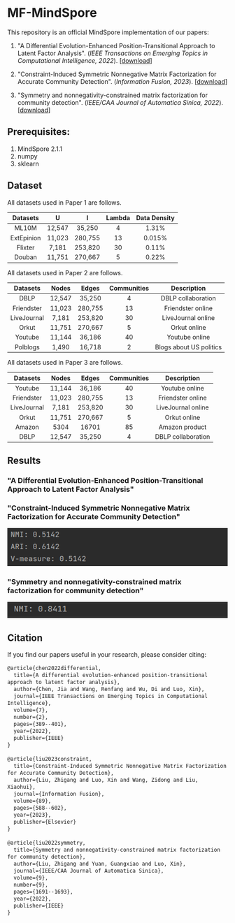 # MF-MindSpore

This repository is an official MindSpore implementation of our papers:

1.  "A Differential Evolution-Enhanced Position-Transitional Approach to Latent Factor Analysis". (*IEEE Transactions on Emerging Topics in Computational Intelligence, 2022*). [[download](https://ieeexplore.ieee.org/abstract/document/9839514)]
2. "Constraint-Induced Symmetric Nonnegative Matrix Factorization for  Accurate Community Detection". (*Information Fusion, 2023*). [[download](https://www.sciencedirect.com/science/article/abs/pii/S1566253522001300)]

3. "Symmetry and nonnegativity-constrained matrix factorization for community detection". (*IEEE/CAA Journal of Automatica Sinica, 2022*). [[download](https://ieeexplore.ieee.org/abstract/document/9865020)]


## Prerequisites:

1. MindSpore 2.1.1
2. numpy
3. sklearn


## Dataset

All datasets used in Paper 1 are follows.

|  Datasets  | U  |  I  | Lambda | Data Density |
| :--------: | :----: | :-----: | :----------: | :----------: |
|   ML10M    | 12,547 | 35,250  |      4       |    1.31%     |
| ExtEpinion | 11,023 | 280,755 |      13      |    0.015%    |
|  Flixter   | 7,181  | 253,820 |      30      |    0.11%     |
|   Douban   | 11,751 | 270,667 |      5       |    0.22%     |

All datasets used in Paper 2 are follows.

|  Datasets   | Nodes  |  Edges  | Communities |       Description       |
| :---------: | :----: | :-----: | :---------: | :---------------------: |
|    DBLP     | 12,547 | 35,250  |      4      |   DBLP collaboration    |
| Friendster  | 11,023 | 280,755 |     13      |    Friendster online    |
| LiveJournal | 7,181  | 253,820 |     30      |   LiveJournal online    |
|    Orkut    | 11,751 | 270,667 |      5      |      Orkut online       |
|   Youtube   | 11,144 | 36,186  |     40      |     Youtube online      |
|  Polblogs   | 1,490  | 16,718  |      2      | Blogs about US politics |

All datasets used in Paper 3 are follows.

|  Datasets   | Nodes  |  Edges  | Communities |    Description     |
| :---------: | :----: | :-----: | :---------: | :----------------: |
|   Youtube   | 11,144 | 36,186  |     40      |   Youtube online   |
| Friendster  | 11,023 | 280,755 |     13      | Friendster online  |
| LiveJournal | 7,181  | 253,820 |     30      | LiveJournal online |
|    Orkut    | 11,751 | 270,667 |      5      |    Orkut online    |
|   Amazon    |  5304  |  16701  |     85      |   Amazon product   |
|    DBLP     | 12,547 | 35,250  |      4      | DBLP collaboration |

## Results

### "A Differential Evolution-Enhanced Position-Transitional Approach to Latent Factor Analysis"



### "Constraint-Induced Symmetric Nonnegative Matrix Factorization for  Accurate Community Detection"

<p align="center">
<img src="imgs/2.png"/>
</p>


### "Symmetry and nonnegativity-constrained matrix factorization for community detection"

<p align="center">
<img src="imgs/3.png"/>
</p>


## Citation

If you find our papers useful in your research, please consider citing:

```
@article{chen2022differential,
  title={A differential evolution-enhanced position-transitional approach to latent factor analysis},
  author={Chen, Jia and Wang, Renfang and Wu, Di and Luo, Xin},
  journal={IEEE Transactions on Emerging Topics in Computational Intelligence},
  volume={7},
  number={2},
  pages={389--401},
  year={2022},
  publisher={IEEE}
}

@article{liu2023constraint,
  title={Constraint-Induced Symmetric Nonnegative Matrix Factorization for Accurate Community Detection},
  author={Liu, Zhigang and Luo, Xin and Wang, Zidong and Liu, Xiaohui},
  journal={Information Fusion},
  volume={89},
  pages={588--602},
  year={2023},
  publisher={Elsevier}
}

@article{liu2022symmetry,
  title={Symmetry and nonnegativity-constrained matrix factorization for community detection},
  author={Liu, Zhigang and Yuan, Guangxiao and Luo, Xin},
  journal={IEEE/CAA Journal of Automatica Sinica},
  volume={9},
  number={9},
  pages={1691--1693},
  year={2022},
  publisher={IEEE}
}
```

## 
